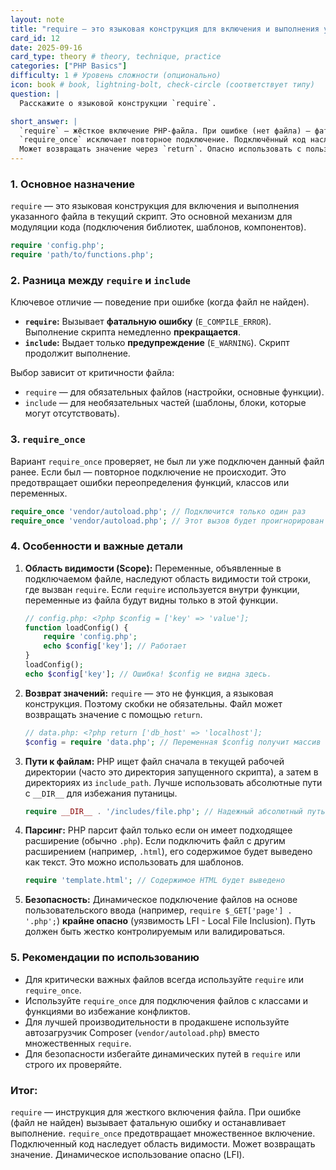 ```yaml
---
layout: note
title: "require — это языковая конструкция для включения и выполнения указанного файла в текущий скрипт"
card_id: 12
date: 2025-09-16
card_type: theory # theory, technique, practice
categories: ["PHP Basics"]
difficulty: 1 # Уровень сложности (опционально)
icon: book # book, lightning-bolt, check-circle (соответствует типу)
question: |
  Расскажите о языковой конструкции `require`.

short_answer: |
  `require` — жёсткое включение PHP-файла. При ошибке (нет файла) — фатальная ошибка (E_COMPILE_ERROR), скрипт останавливается.
  `require_once` исключает повторное подключение. Подключённый код наследует область видимости с места включения. 
  Может возвращать значение через `return`. Опасно использовать с пользовательским вводом (LFI-уязвимость).
---
```

### 1. Основное назначение

`require` — это языковая конструкция для включения и выполнения указанного файла в текущий скрипт. Это основной механизм для модуляции кода (подключения библиотек, шаблонов, компонентов).

```php
require 'config.php';
require 'path/to/functions.php';
```

### 2. Разница между `require` и `include`

Ключевое отличие — поведение при ошибке (когда файл не найден).

*   **`require`:** Вызывает **фатальную ошибку** (`E_COMPILE_ERROR`). Выполнение скрипта немедленно **прекращается**.
*   **`include`:** Выдает только **предупреждение** (`E_WARNING`). Скрипт продолжит выполнение.

Выбор зависит от критичности файла:
*   `require` — для обязательных файлов (настройки, основные функции).
*   `include` — для необязательных частей (шаблоны, блоки, которые могут отсутствовать).

### 3. `require_once`

Вариант `require_once` проверяет, не был ли уже подключен данный файл ранее. Если был — повторное подключение не происходит. Это предотвращает ошибки переопределения функций, классов или переменных.

```php
require_once 'vendor/autoload.php'; // Подключится только один раз
require_once 'vendor/autoload.php'; // Этот вызов будет проигнорирован
```

### 4. Особенности и важные детали

1.  **Область видимости (Scope):** Переменные, объявленные в подключаемом файле, наследуют область видимости той строки, где вызван `require`. Если `require` используется внутри функции, переменные из файла будут видны только в этой функции.
    ```php
    // config.php: <?php $config = ['key' => 'value'];
    function loadConfig() {
        require 'config.php';
        echo $config['key']; // Работает
    }
    loadConfig();
    echo $config['key']; // Ошибка! $config не видна здесь.
    ```

2.  **Возврат значений:** `require` — это не функция, а языковая конструкция. Поэтому скобки не обязательны. Файл может возвращать значение с помощью `return`.
    ```php
    // data.php: <?php return ['db_host' => 'localhost'];
    $config = require 'data.php'; // Переменная $config получит массив
    ```

3.  **Пути к файлам:** PHP ищет файл сначала в текущей рабочей директории (часто это директория запущенного скрипта), а затем в директориях из `include_path`. Лучше использовать абсолютные пути с `__DIR__` для избежания путаницы.
    ```php
    require __DIR__ . '/includes/file.php'; // Надежный абсолютный путь
    ```

4.  **Парсинг:** PHP парсит файл только если он имеет подходящее расширение (обычно `.php`). Если подключить файл с другим расширением (например, `.html`), его содержимое будет выведено как текст. Это можно использовать для шаблонов.
    ```php
    require 'template.html'; // Содержимое HTML будет выведено
    ```

5.  **Безопасность:** Динамическое подключение файлов на основе пользовательского ввода (например, `require $_GET['page'] . '.php';`) **крайне опасно** (уязвимость LFI - Local File Inclusion). Путь должен быть жестко контролируемым или валидироваться.

### 5. Рекомендации по использованию

*   Для критически важных файлов всегда используйте `require` или `require_once`.
*   Используйте `require_once` для подключения файлов с классами и функциями во избежание конфликтов.
*   Для лучшей производительности в продакшене используйте автозагрузчик Composer (`vendor/autoload.php`) вместо множественных `require`.
*   Для безопасности избегайте динамических путей в `require` или строго их проверяйте.

### Итог:

`require` — инструкция для жесткого включения файла. При ошибке (файл не найден) вызывает фатальную ошибку и останавливает выполнение. `require_once` предотвращает множественное включение. Подключенный код наследует область видимости. Может возвращать значение. Динамическое использование опасно (LFI).
